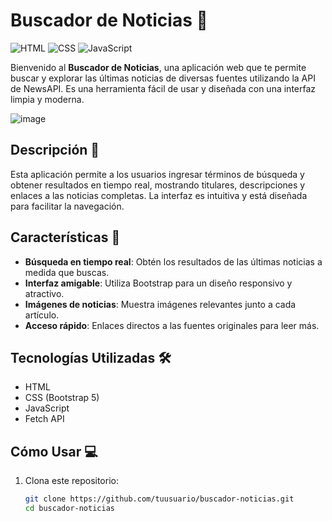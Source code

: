 # Buscador de Noticias 📰

![HTML](https://img.shields.io/badge/HTML-HTML5-orange.svg)
![CSS](https://img.shields.io/badge/CSS-Bootstrap%204-4f5b93.svg)
![JavaScript](https://img.shields.io/badge/JavaScript-ES6-yellow.svg)

Bienvenido al **Buscador de Noticias**, una aplicación web que te permite buscar y explorar las últimas noticias de diversas fuentes utilizando la API de NewsAPI. Es una herramienta fácil de usar y diseñada con una interfaz limpia y moderna.

![image](https://github.com/user-attachments/assets/0b50e9d6-b094-4640-969a-0b86518021af)

## Descripción 🌟

Esta aplicación permite a los usuarios ingresar términos de búsqueda y obtener resultados en tiempo real, mostrando titulares, descripciones y enlaces a las noticias completas. La interfaz es intuitiva y está diseñada para facilitar la navegación.

## Características 📌

- **Búsqueda en tiempo real**: Obtén los resultados de las últimas noticias a medida que buscas.
- **Interfaz amigable**: Utiliza Bootstrap para un diseño responsivo y atractivo.
- **Imágenes de noticias**: Muestra imágenes relevantes junto a cada artículo.
- **Acceso rápido**: Enlaces directos a las fuentes originales para leer más.

## Tecnologías Utilizadas 🛠️

- HTML
- CSS (Bootstrap 5)
- JavaScript
- Fetch API

## Cómo Usar 💻

1. Clona este repositorio:
   ```bash
   git clone https://github.com/tuusuario/buscador-noticias.git
   cd buscador-noticias
